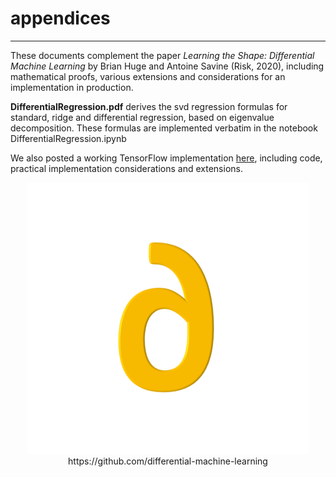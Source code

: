 # appendices
---

These documents complement the paper *Learning the Shape: Differential Machine Learning* by Brian Huge and Antoine Savine (Risk, 2020), including mathematical proofs, various extensions and considerations for an implementation in production.


**DifferentialRegression.pdf** derives the svd regression formulas for standard, ridge and differential regression, based on eigenvalue decomposition. These formulas are implemented verbatim in the notebook DifferentialRegression.ipynb

We also posted a working TensorFlow implementation [here](https://differential-machine-learning.github.io/notebooks/), including code, practical implementation considerations and extensions. 

<p align="center">  
  <img src="differential.png">
  https://github.com/differential-machine-learning
</p>
